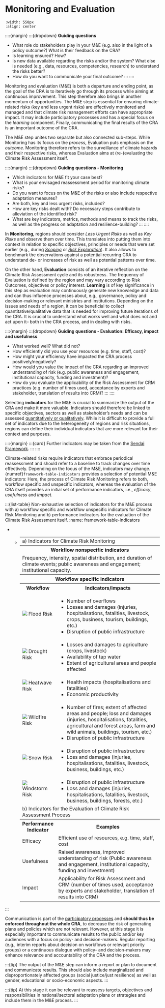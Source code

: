 Monitoring and Evaluation
=======================

```{figure} ../../images/framework/il_framework_ToolboxSteps_FigB_Monitoring_ring.png
:width: 550px
:align: center
```

::::{margin}
:::{dropdown} **Guiding questions**
- What role do stakeholders play in your M&E (e.g. also in the light of a policy outcome?) What is their feedback on the CRA?
- Is learning ensured? How?
- Is new data available regarding the risks and/or the system? What else is needed (e.g., data, resources, competencies, research) to understand the risks better?
- How do you want to communicate your final outcome?
:::
::::

Monitoring and evaluation (M&E) is both a departure and ending point, as the goal of the CRA is to iteratively go through its process while aiming at continuous improvement. This step therefore also brings in another momentum of opportunities. The M&E step is essential for ensuring climate-related risks (key and less urgent risks) are effectively monitored and managed and that climate risk management efforts can have appropriate impact. It may include participatory processes and has a special focus on the *learning* component. Finally, communicating the final results of the CRA is an important outcome of the CRA.

The M&E step unites two separate but also connected sub-steps. While Monitoring has its focus on the *process*, Evaluation puts emphasis on the *outcome*. Monitoring therefore refers to the surveillance of climate hazards and their respective risks, whereas Evaluation aims at (re-)evaluating the Climate Risk Assessment itself.


::::{margin}
:::{dropdown} **Guiding questions - Monitoring**
- Which indicators for M&E fit your case best?
- What is your envisaged reassessment period for monitoring climate risks?
- Do you want to focus on the M&E of the risks or also include respective adaptation measures?
- Are both, key and less urgent risks, included?
- How are key risks dealt with? Do necessary steps contribute to alleviation of the identified risk?
- What are key indicators, metrics, methods and means to track the risks, as well as the progress on adaptation and resilience-building?
:::
::::

In **Monitoring**, regions should consider *Less Urgent Risks* as well as *Key Risks* and observe them over time. This translates into putting them into context in relation to specific objectives, principles or needs that were set earlier (e.g., during [*Scoping*](../scoping/scoping) or [*Risk Exploration*](../exploration/risk_exploration)). It also allows to benchmark the observations against a potential recurring CRA to understand de- or increases of risk as well as potential patterns over time.

On the other hand, **Evaluation** consists of an iterative reflection on the Climate Risk Assessment cycle and its robustness. The frequency of Evaluation is defined by the region and may vary according to Risk Outcomes, objectives or policy interest. **Learning** is of key significance in this step as evaluation may continuously generate new knowledge and data and can thus influence processes about, e.g., governance, policy and decision-making or relevant ministries and institutions. Depending on the issues and needs of a region, it can be beneficial to collect quantitative/qualitative data that is needed for improving future iterations of the CRA. It is crucial to understand what works well and what does not and act upon it– both in the CRA process, and in dealing with risks.


::::{margin}
:::{dropdown} **Guiding questions - Evaluation: Efficacy, impact and usefulness**
- What worked well? What did not?
- How efficiently did you use your resources (e.g. time, staff, cost)?
- How might your efficiency have impacted the CRA process positively/negatively?
- How would you value the impact of the CRA regarding an improved understanding of risk (e.g. public awareness and engagement, institutional capacity, funding and investment)?
- How do you evaluate the applicability of the Risk Assessment for CRM practices (e.g. number of times used, acceptance by experts and stakeholder, translation of results into CRM)?
:::
::::

Selecting **indicators** for the M&E  is crucial to summarize the output of the CRA and make it more valuable. Indicators should therefore be linked to specific objectives, sectors as well as stakeholder’s needs and can be assessed [quantitatively or qualitatively](https://www.fullstory.com/blog/qualitative-vs-quantitative-data/#:~:text=Quantitative%20data%20is%20numbers%2Dbased,what%20happened%20behind%20certain%20behaviors). While it is difficult to provide a full set of indicators due to the heterogeneity of regions and risk situations, regions can define their individual indicators that are more relevant for their context and purposes. 


::::{margin}
:::{card}
Further indicators may be taken from the [Sendai Framework](https://www.undrr.org/implementing-sendai-framework/monitoring-sendai-framework). 
:::
::::

Climate-related risks require indicators that embrace periodical reassessment and should refer to a baseline to track changes over time effectively. Depending on the focus of the M&E, indicators may change. {numref}`framework-table-indicators` provides a selection of potential M&E indicators: Here, the process of Climate Risk Monitoring refers to both, workflow specific and unspecific indicators, whereas the evaluation of the CRA itself provides an initial set of performance indicators, i.e., *efficacy*, *usefulness* and *impact*.


:::{list-table} Non-exhaustive selection of indicators for the M&E process with a) workflow specific and workflow unspecific indicators for Climate Risk Monitoring and b) performance indicators for the evaluation of the Climate Risk Assessment itself.
:name: framework-table-indicators

* - <table class="table monitoring-table">
      <tr class="subtable-heading">
        <td colspan="2">a) Indicators for Climate Risk Monitoring</td>
      </tr>
      <tr>
        <th colspan="2">Workflow nonspecific indicators</th>
      </tr>
      <tr>
        <td colspan="2">Frequency, intensity, spatial distribution, and duration of climate events; public awareness and engagement; institutional capacity.</td>
      </tr>
      <tr>
        <th colspan="2">Workflow specific indicators</th>
      </tr>
      <tr>
        <th width="25%">Workflow</th>
        <th>Indicators/impacts</th>
      </tr>
      <tr>
        <td><img src="../../_images/icon_s_floods.png" class="hazard-icon"/> Flood Risk</td>
        <td><ul>
          <li>Number of overflows</li>
          <li>Losses and damages (injuries, hospitalisations, fatalities, livestock, crops, business, tourism, buildings, etc.)</li>
          <li>Disruption of public infrastructure</li>
        </ul></td>
      </tr>
      <tr>
        <td><img src="../../_images/icon_s_droughts.png" class="hazard-icon"/> Drought Risk</td>
        <td><ul>
          <li>Losses and damages to agriculture (crops, livestock)</li>
          <li>Availability of tap water</li>
          <li>Extent of agricultural areas and people affected</li>
        </ul></td>
      </tr>
      <tr>
        <td><img src="../../_images/icon_s_heatwaves.png" class="hazard-icon"/> Heatwave Risk</td>
        <td><ul>
          <li>Health impacts (hospitalisations and fatalities)</li>
          <li>Economic productivity</li>
        </ul></td>
      </tr>
      <tr>
        <td><img src="../../_images/icon_s_fire.png" class="hazard-icon"/> Wildfire Risk</td>
        <td><ul>
          <li>Number of fires; extent of affected areas and people; loss and damages (injuries, hospitalisations, fatalities, agricultural and forest areas, farm and wild animals, buildings, tourism, etc.) </li>
          <li>Disruption of public infrastructure</li>
        </ul></td>
      </tr>
      <tr>
        <td><img src="../../_images/icon_s_snow.png" class="hazard-icon"/> Snow Risk</td>
        <td><ul>
          <li>Disruption of public infrastructure</li>
          <li>Loss and damages (injuries, hospitalisations, fatalities, livestock, business, buildings, etc.)</li>
        </ul></td>
      </tr>
      <tr>
        <td><img src="../../_images/icon_s_wind.png" class="hazard-icon"/> Windstorm Risk</td>
        <td><ul>
          <li>Disruption of public infrastructure</li>
          <li>Loss and damages (injuries, hospitalisations, fatalities, livestock, business, buildings, forests, etc.)</li>
        </ul></td>
      </tr>
      <tr class="subtable-heading">
        <td colspan="2">b) Indicators for the Evaluation of Climate Risk Assessment Process</td>
      </tr>
      <tr>
        <th>Performance Indicator</th>
        <th>Examples</th>
      </tr>
      <tr>
        <td>Efficacy</td>
        <td>Efficient use of resources, e.g. time, staff, cost</td>
      </tr>
      <tr>
        <td>Usefulness</td>
        <td>Raised awareness, improved understanding of risk (Public awareness and engagement, institutional capacity, funding and investment)</td>
      </tr>
      <tr>
        <td>Impact</td>
        <td>Applicability for Risk Assessment and CRM (number of times used, acceptance by experts and stakeholder, translation of results into CRM)</td>
      </tr>
    </table>
:::


Communication is part of the [participatory processes](../beforeyoustart/participatory_processes) and **should thus be enforced throughout the whole CRA**, to decrease the risk of generating plans and policies which are not relevant. However, at this stage it is especially important to communicate results  to the public and/or key audiences with a focus on policy- and decision-makers. Regular reporting (e.g., interim reports about decision on workflows or relevant priority groups) or a continuous dialogue with policy- and decision-makers may enhance relevance and accountability of the CRA and the process.

:::{tip}
The output of the M&E step can inform a report or plan to document and communicate results. This should also include marginalized and disproportionately affected groups (social justice/just resilience) as well as gender, educational or socio-economic aspects.
:::

:::{tip}
At this stage it can be relevant to reassess targets, objectives and responsibilities in national/sectoral adaptation plans or strategies and include them in the M&E process.
:::
